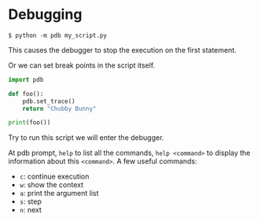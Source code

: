 # Debugging

```Shell
$ python -m pdb my_script.py
```

This causes the debugger to stop the execution on the first statement.

Or we can set break points in the script itself.

```Python
import pdb

def foo():
    pdb.set_trace()
    return "Chubby Bunny"

print(foo())
```

Try to run this script we will enter the debugger.

At pdb prompt, `help` to list all the commands, `help <command>` to display
the information about this `<command>`. A few useful commands:

- `c`: continue execution
- `w`: show the context
- `a`: print the argument list
- `s`: step
- `n`: next
